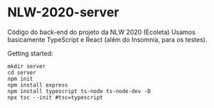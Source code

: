 # NLW-2020-server
Código do back-end do projeto da NLW 2020 (Ecoleta)
Usamos basicamente TypeScript e React (além do Insomnia, para os testes).

Getting started:
```
mkdir server
cd server
npm init
npm install express
npm install typescript ts-node ts-node-dev -D
npx tsc --init #tsc=typescript
```
